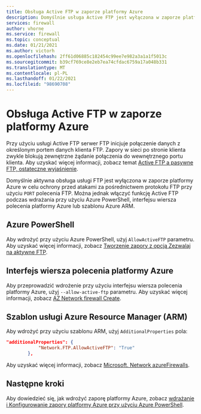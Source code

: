 ```yaml
---
title: Obsługa Active FTP w zaporze platformy Azure
description: Domyślnie usługa Active FTP jest wyłączona w zaporze platformy Azure. Można ją włączyć za pomocą programu PowerShell, interfejsu wiersza polecenia i szablonu ARM.
services: firewall
author: vhorne
ms.service: firewall
ms.topic: conceptual
ms.date: 01/21/2021
ms.author: victorh
ms.openlocfilehash: 2ff61d06885c182454c99ee7e982a3a1a1f5013c
ms.sourcegitcommit: b39cf769ce8e2eb7ea74cfdac6759a17a048b331
ms.translationtype: MT
ms.contentlocale: pl-PL
ms.lasthandoff: 01/22/2021
ms.locfileid: "98690708"
---
```

# <a name="azure-firewall-active-ftp-support"></a>Obsługa Active FTP w zaporze platformy Azure

Przy użyciu usługi Active FTP serwer FTP inicjuje połączenie danych z określonym portem danych klienta FTP. Zapory w sieci po stronie klienta zwykle blokują zewnętrzne żądanie połączenia do wewnętrznego portu klienta. Aby uzyskać więcej informacji, zobacz temat [Active FTP a pasywne FTP, ostateczne wyjaśnienie](https://slacksite.com/other/ftp.html).

Domyślnie aktywna obsługa usługi FTP jest wyłączona w zaporze platformy Azure w celu ochrony przed atakami za pośrednictwem protokołu FTP przy użyciu `PORT` polecenia FTP. Można jednak włączyć funkcję Active FTP podczas wdrażania przy użyciu Azure PowerShell, interfejsu wiersza polecenia platformy Azure lub szablonu Azure ARM.

## <a name="azure-powershell"></a>Azure PowerShell

Aby wdrożyć przy użyciu Azure PowerShell, użyj `AllowActiveFTP` parametru. Aby uzyskać więcej informacji, zobacz [Tworzenie zapory z opcją Zezwalaj na aktywne FTP](/powershell/module/az.network/new-azfirewall?view=azps-5.4.0#16---create-a-firewall-with-allow-active-ftp-).

## <a name="azure-cli"></a>Interfejs wiersza polecenia platformy Azure

Aby przeprowadzić wdrożenie przy użyciu interfejsu wiersza polecenia platformy Azure, użyj `--allow-active-ftp` parametru. Aby uzyskać więcej informacji, zobacz [AZ Network firewall Create](/cli/azure/ext/azure-firewall/network/firewall?view=azure-cli-latest#ext_azure_firewall_az_network_firewall_create-optional-parameters). 

## <a name="azure-resource-manager-arm-template"></a>Szablon usługi Azure Resource Manager (ARM)

Aby wdrożyć przy użyciu szablonu ARM, użyj `AdditionalProperties` pola:

```json
"additionalProperties": {
            "Network.FTP.AllowActiveFTP": "True"
        },
```
Aby uzyskać więcej informacji, zobacz [Microsoft. Network azureFirewalls](/azure/templates/microsoft.network/azurefirewalls).

## <a name="next-steps"></a>Następne kroki

Aby dowiedzieć się, jak wdrożyć zaporę platformy Azure, zobacz [wdrażanie i Konfigurowanie zapory platformy Azure przy użyciu Azure PowerShell](deploy-ps.md).